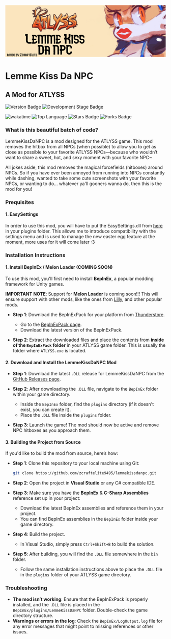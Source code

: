<img src="CoverImage.png" alt="Cover Image">

# Lemme Kiss Da NPC

## A Mod for ATLYSS

<img src="https://img.shields.io/badge/Version-1.2.0-green" alt="Version Badge"> <img src="https://img.shields.io/badge/Development_Stage-stable-green" alt="Development Stage Badge">

<img src="https://wakatime.com/badge/user/018db32b-732a-4704-b635-68d311538b3f/project/5dca42a2-1dbe-4c4a-bb78-2d805bb8d910.svg" alt="wakatime"> <img src="https://img.shields.io/github/languages/top/zcraftelite9495/lemmekissdanpc" alt="Top Language"> <img src="https://img.shields.io/github/stars/zcraftelite9495/lemmekissdanpc" alt="Stars Badge"> <img src="https://img.shields.io/github/forks/zcraftelite9495/lemmekissdanpc" alt="Forks Badge">

### What is this beautiful batch of code?
LemmeKissDaNPC is a mod designed for the ATLYSS game. This mod removes the hitbox from all NPCs (when possible) to allow you to get as close as possible to your favorite ATLYSS NPCs—because who wouldn’t want to share a sweet, hot, and sexy moment with your favorite NPC~

All jokes aside, this mod removes the magical forcefields (hitboxes) around NPCs. So if you have ever been annoyed from running into NPCs constantly while dashing, wanted to take some cute screenshots with your favorite NPCs, or wanting to do... whatever ya'll gooners wanna do, then this is the mod for you! 

### Prequisites

#### 1. EasySettings
In order to use this mod, you will have to put the EasySettings.dll from [here](https://thunderstore.io/c/atlyss/p/Nessie/EasySettings/)
 in your plugins folder. This allows me to introduce compatibility with the settings menu and is used to manage the new easter egg feature at the moment, more uses for it will come later :3

### Installation Instructions

#### 1. Install BepInEx / Melon Loader (COMING SOON)
To use this mod, you'll first need to install **BepInEx**, a popular modding framework for Unity games. 

**IMPORTANT NOTE**: Support for **Melon Loader** is coming soon!!! This will ensure support with other mods, like the ones from [Lilly](https://github.com/Buttered-Lilly), and other popular mods.

- **Step 1**: Download the BepInExPack for your platform from [Thunderstore](https://thunderstore.io/).
  - Go to the [BepInExPack page](https://thunderstore.io/c/atlyss/p/BepInEx/BepInExPack/).
  - Download the latest version of the BepInExPack.
  
- **Step 2**: Extract the downloaded files and place the contents from **inside of the `BepInExPack` folder** in your ATLYSS game folder. This is usually the folder where `ATLYSS.exe` is located.

#### 2. Download and Install the LemmeKissDaNPC Mod
- **Step 1**: Download the latest `.DLL` release for LemmeKissDaNPC from the [GitHub Releases page](https://github.com/zcraftelite9495/lemmekissdanpc/releases).
  
- **Step 2**: After downloading the `.DLL` file, navigate to the `BepInEx` folder within your game directory.
  - Inside the `BepInEx` folder, find the `plugins` directory (if it doesn't exist, you can create it).
  - Place the `.DLL` file inside the `plugins` folder.

- **Step 3**: Launch the game! The mod should now be active and remove NPC hitboxes as you approach them.

#### 3. Building the Project from Source

If you'd like to build the mod from source, here’s how:

- **Step 1**: Clone this repository to your local machine using Git:
  ```bash
  git clone https://github.com/zcraftelite9495/lemmekissdanpc.git
  ```

- **Step 2**: Open the project in **Visual Studio** or any C# compatible IDE.

- **Step 3**: Make sure you have the **BepInEx** & **C-Sharp Assemblies** reference set up in your project:
  - Download the latest BepInEx assemblies and reference them in your project.
  - You can find BepInEx assemblies in the `BepInEx` folder inside your game directory.

- **Step 4**: Build the project.
  - In Visual Studio, simply press `Ctrl+Shift+B` to build the solution.

- **Step 5**: After building, you will find the `.DLL` file somewhere in the `bin` folder.
  - Follow the same installation instructions above to place the `.DLL` file in the `plugins` folder of your ATLYSS game directory.

### Troubleshooting
- **The mod isn’t working**: Ensure that the BepInExPack is properly installed, and the `.DLL` file is placed in the `BepInEx/plugins/LemmeKissDaNPC` folder. Double-check the game directory structure.
- **Warnings or errors in the log**: Check the `BepInEx/LogOutput.log` file for any error messages that might point to missing references or other issues.